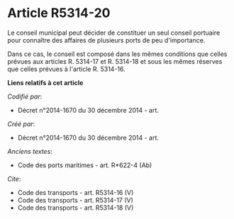 # Article R5314-20

Le conseil municipal peut décider de constituer un seul conseil portuaire pour connaître des affaires de plusieurs ports de
peu d'importance. 

Dans ce cas, le conseil est composé dans les mêmes conditions que celles prévues aux articles R. 5314-17 et R. 5314-18 et
sous les mêmes réserves que celles prévues à l'article R. 5314-16.

**Liens relatifs à cet article**

_Codifié par_:

  - Décret n°2014-1670 du 30 décembre 2014 - art.

_Créé par_:

  - Décret n°2014-1670 du 30 décembre 2014 - art.

_Anciens textes_:

  - Code des ports maritimes - art. R*622-4 (Ab)

_Cite_:

  - Code des transports - art. R5314-16 (V)
  - Code des transports - art. R5314-17 (V)
  - Code des transports - art. R5314-18 (V)
